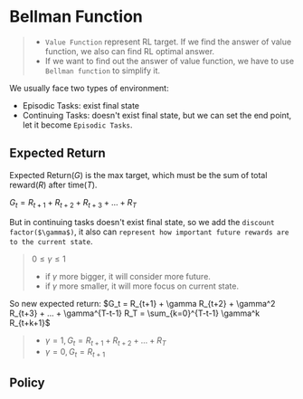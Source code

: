 # Bellman Function
> * `Value Function` represent RL target. If we find the answer of value function, we also can find RL optimal answer.
> * If we want to find out the answer of value function, we have to use `Bellman function` to simplify it.

We usually face two types of environment:
* Episodic Tasks: exist final state
* Continuing Tasks: doesn't exist final state, but we can set the end point, let it become `Episodic Tasks`.

## Expected Return 
Expected Return($G$) is the max target, which must be the sum of total reward($R$) after time($T$).

$G_t = R_{t+1} + R_{t+2} +R_{t+3} + ... + R_T$

But in continuing tasks doesn't exist final state, so we add the `discount factor($\gamma$)`, it also can `represent how important future rewards are to the current state`.
> $0 \le \gamma \le 1$
> * if $\gamma$ more bigger, it will consider more future.
> * if $\gamma$ more smaller, it will more focus on current state.


So new expected return:
$G_t = R_{t+1} + \gamma R_{t+2} + \gamma^2 R_{t+3} + ... + \gamma^{T-t-1} R_T = \sum_{k=0}^{T-t-1} \gamma^k R_{t+k+1}$

> * $\gamma = 1, G_t = R_{t+1} + R_{t+2}+ ... + R_T$
> * $\gamma = 0, G_t = R_{t+1}$

## Policy

